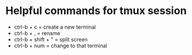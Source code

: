 # Helpful commands for tmux session 

- ctrl-b + c = create a new terminal 
- ctrl-b + , = rename 
- ctrl-b + shift + " = split screen 
- ctrl-b + num = change to that terminal